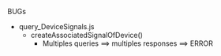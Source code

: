BUGs

- query_DeviceSignals.js
  - createAssociatedSignalOfDevice()
    - Multiples queries ==> multiples responses ==> ERROR